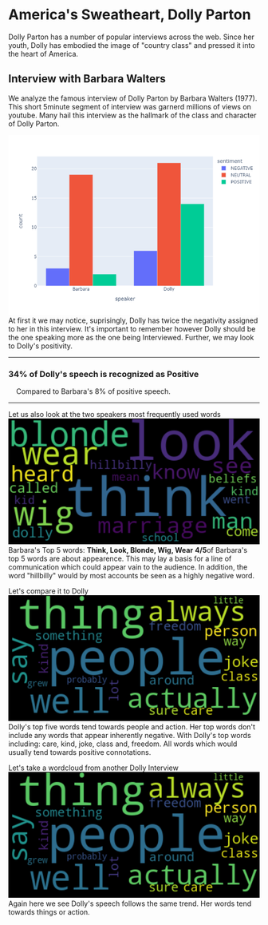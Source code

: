 # America's Sweatheart, Dolly Parton
Dolly Parton has a number of popular interviews across the web. Since her youth, Dolly has embodied the image of "country class" and pressed it into the heart of America.

## Interview with Barbara Walters
We analyze the famous interview of Dolly Parton by Barbara Walters (1977).
This short 5minute segment of interview was  garnerd millions of views on youtube. Many hail this interview as the hallmark of the class and character of Dolly Parton.

![Alt text](Images/SentimentbySpeaker.png "Title")
At first it we may notice, suprisingly, Dolly has twice the negativity assigned to her in this interview. It's important to remember however Dolly should be the one speaking more as the one being Interviewed. Further, we may look to Dolly's positivity. 
<hr>
<h3 class="primary-compare">34% of Dolly's speech is recognized as Positive</h4>
<div class="secondary-compare">    Compared to Barbara's 8% of positive speech.</div>
<hr>

Let us also look at the two speakers most frequently used words
![Alt text](Images/Wordcloud%20Barbara.png "Barbara's Wordcloud")<br>
Barbara's Top 5 words: <strong>Think, Look, Blonde, Wig, Wear</strong>
<strong>4/5</strong>of Barbara's top 5 words are about appearence. This may lay a basis for a line of communication which could appear vain to the audience. In addition, the word "hillbilly" 
would by most accounts be seen as a highly negative word.

Let's compare it to Dolly<br>
![Alt text](Images/Wordcloud%20Dolly.png "Dolly's Wordcloud")<br>
Dolly's top five words tend towards people and action. Her top words don't include any words that appear inherently negative. 
With Dolly's top words including: care, kind, joke, class and, freedom. All words which would usually tend towards positive connotations.<br>

Let's take a wordcloud from another Dolly Interview<br>
![Alt text](Images/Wordcloud%20Dolly.png "Dolly's Wordcloud")<br>
Again here we see Dolly's speech follows the same trend. Her words tend towards things or action. 